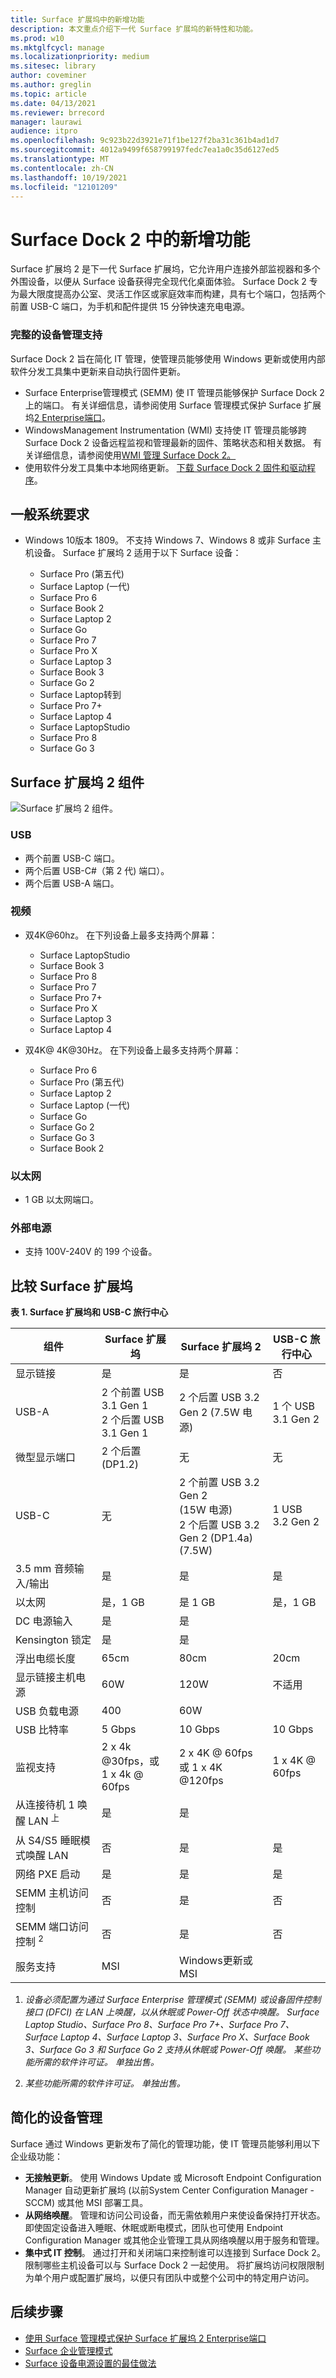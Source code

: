 ```yaml
---
title: Surface 扩展坞中的新增功能
description: 本文重点介绍下一代 Surface 扩展坞的新特性和功能。
ms.prod: w10
ms.mktglfcycl: manage
ms.localizationpriority: medium
ms.sitesec: library
author: coveminer
ms.author: greglin
ms.topic: article
ms.date: 04/13/2021
ms.reviewer: brrecord
manager: laurawi
audience: itpro
ms.openlocfilehash: 9c923b22d3921e71f1be127f2ba31c361b4ad1d7
ms.sourcegitcommit: 4012a9499f658799197fedc7ea1a0c35d6127ed5
ms.translationtype: MT
ms.contentlocale: zh-CN
ms.lasthandoff: 10/19/2021
ms.locfileid: "12101209"
---
```

# <a name="whats-new-in-surface-dock-2"></a>Surface Dock 2 中的新增功能

Surface 扩展坞 2 是下一代 Surface 扩展坞，它允许用户连接外部监视器和多个外围设备，以便从 Surface 设备获得完全现代化桌面体验。 Surface Dock 2 专为最大限度提高办公室、灵活工作区或家庭效率而构建，具有七个端口，包括两个前置 USB-C 端口，为手机和配件提供 15 分钟快速充电电源。

### <a name="full-device-management-support"></a>完整的设备管理支持

Surface Dock 2 旨在简化 IT 管理，使管理员能够使用 Windows 更新或使用内部软件分发工具集中更新来自动执行固件更新。

- Surface Enterprise管理模式 (SEMM) 使 IT 管理员能够保护 Surface Dock 2 上的端口。 有关详细信息，请参阅使用 Surface 管理模式保护 Surface 扩展坞[2 Enterprise端口](https://techcommunity.microsoft.com/t5/surface-it-pro-blog/secure-surface-dock-2-ports-with-surface-enterprise-management/ba-p/1418999)。
-  WindowsManagement Instrumentation (WMI) 支持使 IT 管理员能够跨 Surface Dock 2 设备远程监视和管理最新的固件、策略状态和相关数据。 有关详细信息，请参阅使用[WMI 管理 Surface Dock 2。](surface-dock2-wmi.md)
- 使用软件分发工具集中本地网络更新。 [下载 Surface Dock 2 固件和驱动程序](https://www.microsoft.com/download/details.aspx?id=101317)。

## <a name="general-system-requirements"></a>一般系统要求

- Windows 10版本 1809。 不支持 Windows 7、Windows 8 或非 Surface 主机设备。 Surface 扩展坞 2 适用于以下 Surface 设备：

  - Surface Pro (第五代) 
  - Surface Laptop (一代) 
  - Surface Pro 6
  - Surface Book 2
  - Surface Laptop 2
  - Surface Go
  - Surface Pro 7
  - Surface Pro X
  - Surface Laptop 3
  - Surface Book 3
  - Surface Go 2
  - Surface Laptop转到
  - Surface Pro 7+
  - Surface Laptop 4
  - Surface LaptopStudio
  - Surface Pro 8
  - Surface Go 3

## <a name="surface-dock-2-components"></a>Surface 扩展坞 2 组件

![Surface 扩展坞 2 组件。](./images/surface-dock2.png)

### <a name="usb"></a>USB

- 两个前置 USB-C 端口。
- 两个后置 USB-C#（第 2 代) 端口）。
- 两个后置 USB-A 端口。

### <a name="video"></a>视频
    
- 双4K@60hz。 在下列设备上最多支持两个屏幕：

  - Surface LaptopStudio
  - Surface Book 3
  - Surface Pro 8
  - Surface Pro 7
  - Surface Pro 7+
  - Surface Pro X
  - Surface Laptop 3
  - Surface Laptop 4

- 双4K@ 4K@30Hz。 在下列设备上最多支持两个屏幕：

  - Surface Pro 6
  - Surface Pro (第五代) 
  - Surface Laptop 2
  - Surface Laptop (一代) 
  - Surface Go
  - Surface Go 2
  - Surface Go 3
  - Surface Book 2

### <a name="ethernet"></a>以太网

- 1 GB 以太网端口。

### <a name="external-power-supply"></a>外部电源

- 支持 100V-240V 的 199 个设备。

## <a name="comparing-surface-dock"></a>比较 Surface 扩展坞

**表 1. Surface 扩展坞和 USB-C 旅行中心**


| 组件                           | Surface 扩展坞                                                | Surface 扩展坞 2                                                                                      | USB-C 旅行中心 |
| ----------------------------------- | ----------------------------------------------------------- | --------------------------------------------------------------------------------------------------- | ---------------- |
| 显示链接                            | 是                                                         | 是                                                                                                 | 否               |
| USB-A                               | 2 个前置 USB 3.1 Gen 1<br>2 个后置 USB 3.1 Gen 1 | 2 个后置 USB 3.2 Gen 2 (7.5W 电源)                                                             | 1 个 USB 3.1 Gen 2  |
| 微型显示端口                   | 2 个后置 (DP1.2)                                        | 无                                                                                                | 无             |
| USB-C                               | 无                                                        | 2 个前置 USB 3.2 Gen 2<br> (15W 电源) <br>2 个后置 USB 3.2 Gen 2 (DP1.4a) <br> (7.5W)  | 1 USB 3.2 Gen 2  |
| 3.5 mm 音频输入/输出                 | 是                                                         | 是                                                                                                 | 是              |
| 以太网                            | 是，1 GB                                              | 是 1 GB                                                                                       | 是，1 GB   |
| DC 电源输入                         | 是                                                         | 是                                                                                                 |                  |
| Kensington 锁定                     | 是                                                         | 是                                                                                                 |                  |
| 浮出电缆长度               | 65cm                                                        | 80cm                                                                                                | 20cm             |
| 显示链接主机电源                 | 60W                                                         | 120W                                                                                                | 不适用              |
| USB 负载电源                      | 400                                                         | 60W                                                                                                 |                  |
| USB 比特率                        | 5 Gbps                                                      | 10 Gbps                                                                                             | 10 Gbps          |
| 监视支持                     | 2 x 4k @30fps，或<br>1 x 4k @ 60fps                         | 2 x 4K @ 60fps<br> 或 1 x 4K @120fps                                                                                     | 1 x 4K @ 60fps   |
| 从连接待机 1 唤醒 LAN <sup> 上</sup> | 是                                                         | 是                                                                                                 |                  |
| 从 S4/S5 睡眠模式唤醒 LAN  | 否                                                          | 是                                                                                                 |          是        |
| 网络 PXE 启动                    | 是                                                         | 是                                                                                                 |        是          |
| SEMM 主机访问控制            | 否                                                          | 是                                                                                                 | 否               |
| SEMM 端口访问控制 <sup> 2</sup>          | 否                                                          | 是                                                                                                 | 否               |
| 服务支持                   | MSI                                                         | Windows更新或 MSI                                                                               |                  |

1. *设备必须配置为通过 Surface Enterprise 管理模式 (SEMM) 或设备固件控制接口 (DFCI) 在 LAN 上唤醒，以从休眠或 Power-Off 状态中唤醒。 Surface Laptop Studio、Surface Pro 8、Surface Pro 7+、Surface Pro 7、Surface Laptop 4、Surface Laptop 3、Surface Pro X、Surface Book 3、Surface Go 3 和 Surface Go 2 支持从休眠或 Power-Off 唤醒。  某些功能所需的软件许可证。 单独出售。*

2. *某些功能所需的软件许可证。 单独出售。*

## <a name="streamlined-device-management"></a>简化的设备管理

Surface 通过 Windows 更新发布了简化的管理功能，使 IT 管理员能够利用以下企业级功能：

- **无接触更新**。 使用 Windows Update 或 Microsoft Endpoint Configuration Manager 自动更新扩展坞 (以前System Center Configuration Manager - SCCM) 或其他 MSI 部署工具。
- **从网络唤醒**。 管理和访问公司设备，而无需依赖用户来使设备保持打开状态。 即使固定设备进入睡眠、休眠或断电模式，团队也可使用 Endpoint Configuration Manager 或其他企业管理工具从网络唤醒以用于服务和管理。
- **集中式 IT 控制**。 通过打开和关闭端口来控制谁可以连接到 Surface Dock 2。 限制哪些主机设备可以与 Surface Dock 2 一起使用。 将扩展坞访问权限限制为单个用户或配置扩展坞，以便只有团队中或整个公司中的特定用户访问。

## <a name="next-steps"></a>后续步骤

- [使用 Surface 管理模式保护 Surface 扩展坞 2 Enterprise端口](https://techcommunity.microsoft.com/t5/surface-it-pro-blog/secure-surface-dock-2-ports-with-surface-enterprise-management/ba-p/1418999)
- [Surface 企业管理模式](surface-enterprise-management-mode.md)
- [Surface 设备电源设置的最佳做法](maintain-optimal-power-settings-on-Surface-devices.md)
